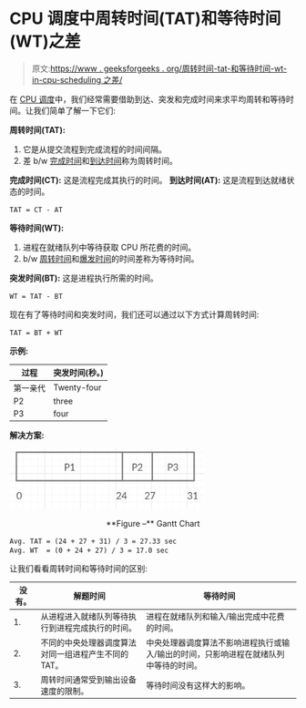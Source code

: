 # CPU 调度中周转时间(TAT)和等待时间(WT)之差

> 原文:[https://www . geeksforgeeks . org/周转时间-tat-和等待时间-wt-in-cpu-scheduling 之差/](https://www.geeksforgeeks.org/difference-between-turn-around-time-tat-and-waiting-time-wt-in-cpu-scheduling/)

在 [CPU 调度](https://www.geeksforgeeks.org/cpu-scheduling-in-operating-systems/)中，我们经常需要借助到达、突发和完成时间来求平均周转和等待时间。让我们简单了解一下它们:

**周转时间(TAT):**

1.  它是从提交流程到完成流程的时间间隔。
2.  差 b/w <u>完成时间</u>和<u>到达时间</u>称为周转时间。

**完成时间(CT):** 这是流程完成其执行的时间。
**到达时间(AT):** 这是流程到达就绪状态的时间。

```
TAT = CT - AT
```

**等待时间(WT):**

1.  进程在就绪队列中等待获取 CPU 所花费的时间。
2.  b/w <u>周转时间</u>和<u>爆发时间</u>的时间差称为等待时间。

**突发时间(BT):** 这是进程执行所需的时间。

```
WT = TAT - BT
```

现在有了等待时间和突发时间，我们还可以通过以下方式计算周转时间:

```
TAT = BT + WT
```

**示例:**

<center>

| 过程 | 突发时间(秒。) |
| --- | --- |
| 第一亲代 | Twenty-four |
| P2 | three |
| P3 | four |

</center>

**解决方案:**

![](img/85750c129e0ee0b681d33781fbb35a8f.png)

<center>**Figure –** Gantt Chart</center>

```
Avg. TAT = (24 + 27 + 31) / 3 = 27.33 sec
Avg. WT  = (0 + 24 + 27) / 3 = 17.0 sec 
```

让我们看看周转时间和等待时间的区别:

<center>

| 没有。 | 解题时间 | 等待时间 |
| --- | --- | --- |
| 1. | 从进程进入就绪队列等待执行到进程完成执行的时间。 | 进程在就绪队列和输入/输出完成中花费的时间。 |
| 2. | 不同的中央处理器调度算法对同一组进程产生不同的 TAT。 | 中央处理器调度算法不影响进程执行或输入/输出的时间，只影响进程在就绪队列中等待的时间。 |
| 3. | 周转时间通常受到输出设备速度的限制。 | 等待时间没有这样大的影响。 |

</center>